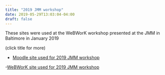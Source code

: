 ```yaml
---
title: "2019 JMM workshop"
date: 2019-05-29T13:03:04-04:00
draft: false
---
```


These sites were used at the WeBWorK workshop presented at the JMM in Baltimore in January 2019

(click title for more)
<!--more-->

- [Moodle site used for 2019 JMM workshop](https://demo.webwork.rochester.edu/moodle/course/view.php?id=22)

-[WeBWorK site used for 2019 JMM workshop](http://demo.webwork.rochester.edu/webwork2/2019_JMM_Baltimore/)
